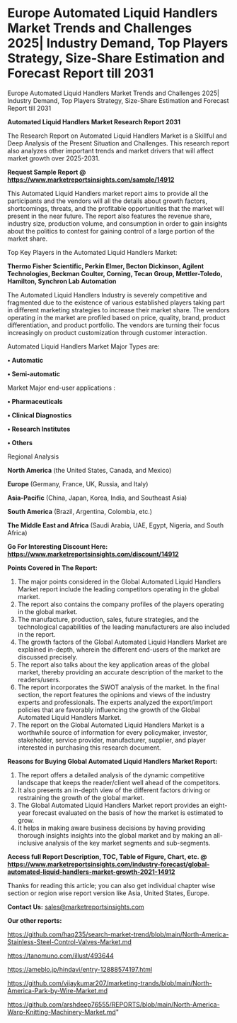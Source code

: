 # Europe Automated Liquid Handlers Market Trends and Challenges 2025| Industry Demand, Top Players Strategy, Size-Share Estimation and Forecast Report till 2031
Europe Automated Liquid Handlers Market Trends and Challenges 2025| Industry Demand, Top Players Strategy, Size-Share Estimation and Forecast Report till 2031

<strong>Automated Liquid Handlers Market Research Report 2031</strong>

The Research Report on Automated Liquid Handlers Market is a Skillful and Deep Analysis of the Present Situation and Challenges. This research report also analyzes other important trends and market drivers that will affect market growth over 2025-2031.

<strong>Request Sample Report @ <a href=https://www.marketreportsinsights.com/sample/14912>https://www.marketreportsinsights.com/sample/14912</a></strong>

This Automated Liquid Handlers market report aims to provide all the participants and the vendors will all the details about growth factors, shortcomings, threats, and the profitable opportunities that the market will present in the near future. The report also features the revenue share, industry size, production volume, and consumption in order to gain insights about the politics to contest for gaining control of a large portion of the market share.

Top Key Players in the Automated Liquid Handlers Market:

<strong>Thermo Fisher Scientific, Perkin Elmer, Becton Dickinson, Agilent Technologies, Beckman Coulter, Corning, Tecan Group, Mettler-Toledo, Hamilton, Synchron Lab Automation</strong>

The Automated Liquid Handlers Industry is severely competitive and fragmented due to the existence of various established players taking part in different marketing strategies to increase their market share. The vendors operating in the market are profiled based on price, quality, brand, product differentiation, and product portfolio. The vendors are turning their focus increasingly on product customization through customer interaction.

Automated Liquid Handlers Market Major Types are:

<strong>• Automatic

• Semi-automatic</strong>

Market Major end-user applications :

<strong>• Pharmaceuticals

• Clinical Diagnostics

• Research Institutes

• Others</strong>

Regional Analysis

</u><strong><b>North America</b></strong> (the United States, Canada, and Mexico)

<strong><b>Europe </b></strong>(Germany, France, UK, Russia, and Italy)

<strong><b>Asia-Pacific</b></strong> (China, Japan, Korea, India, and Southeast Asia)

<strong><b>South America</b></strong> (Brazil, Argentina, Colombia, etc.)

<strong><b>The Middle East and Africa</b></strong> (Saudi Arabia, UAE, Egypt, Nigeria, and South Africa)

<strong>Go For Interesting Discount Here: <a href=https://www.marketreportsinsights.com/discount/14912>https://www.marketreportsinsights.com/discount/14912</a></strong>

<strong>Points Covered in The Report:</strong>
<ol>
  <li>The major points considered in the Global Automated Liquid Handlers Market report include the leading competitors operating in the global market.</li>
  <li>The report also contains the company profiles of the players operating in the global market.</li>
  <li>The manufacture, production, sales, future strategies, and the technological capabilities of the leading manufacturers are also included in the report.</li>
  <li>The growth factors of the Global Automated Liquid Handlers Market are explained in-depth, wherein the different end-users of the market are discussed precisely.</li>
  <li>The report also talks about the key application areas of the global market, thereby providing an accurate description of the market to the readers/users.</li>
  <li>The report incorporates the SWOT analysis of the market. In the final section, the report features the opinions and views of the industry experts and professionals. The experts analyzed the export/import policies that are favorably influencing the growth of the Global Automated Liquid Handlers Market.</li>
  <li>The report on the Global Automated Liquid Handlers Market is a worthwhile source of information for every policymaker, investor, stakeholder, service provider, manufacturer, supplier, and player interested in purchasing this research document.</li>
</ol>
<strong>Reasons for Buying Global Automated Liquid Handlers Market Report:</strong>

<ol>
  <li>The report offers a detailed analysis of the dynamic competitive landscape that keeps the reader/client well ahead of the competitors.</li>
  <li>It also presents an in-depth view of the different factors driving or restraining the growth of the global market.</li>
  <li>The Global Automated Liquid Handlers Market report provides an eight-year forecast evaluated on the basis of how the market is estimated to grow.</li>
  <li>It helps in making aware business decisions by having providing thorough insights insights into the global market and by making an all-inclusive analysis of the key market segments and sub-segments.</li>
</ol>
<strong>Access full Report Description, TOC, Table of Figure, Chart, etc. @ <a href=https://www.marketreportsinsights.com/industry-forecast/global-automated-liquid-handlers-market-growth-2021-14912>https://www.marketreportsinsights.com/industry-forecast/global-automated-liquid-handlers-market-growth-2021-14912</a></strong>


Thanks for reading this article; you can also get individual chapter wise section or region wise report version like Asia, United States, Europe.

<strong>Contact Us:</strong>
sales@marketreportsinsights.com

<strong>Our other reports:</strong>

<a href=https://github.com/haq235/search-market-trend/blob/main/North-America-Stainless-Steel-Control-Valves-Market.md>https://github.com/haq235/search-market-trend/blob/main/North-America-Stainless-Steel-Control-Valves-Market.md</a>

<a href=https://tanomuno.com/illust/493644>https://tanomuno.com/illust/493644</a>

<a href=https://ameblo.jp/hindavi/entry-12888574197.html>https://ameblo.jp/hindavi/entry-12888574197.html</a>

<a href=https://github.com/vijaykumar207/marketing-trands/blob/main/North-America-Park-by-Wire-Market.md>https://github.com/vijaykumar207/marketing-trands/blob/main/North-America-Park-by-Wire-Market.md</a>

<a href=https://github.com/arshdeep76555/REPORTS/blob/main/North-America-Warp-Knitting-Machinery-Market.md>https://github.com/arshdeep76555/REPORTS/blob/main/North-America-Warp-Knitting-Machinery-Market.md</a>"
